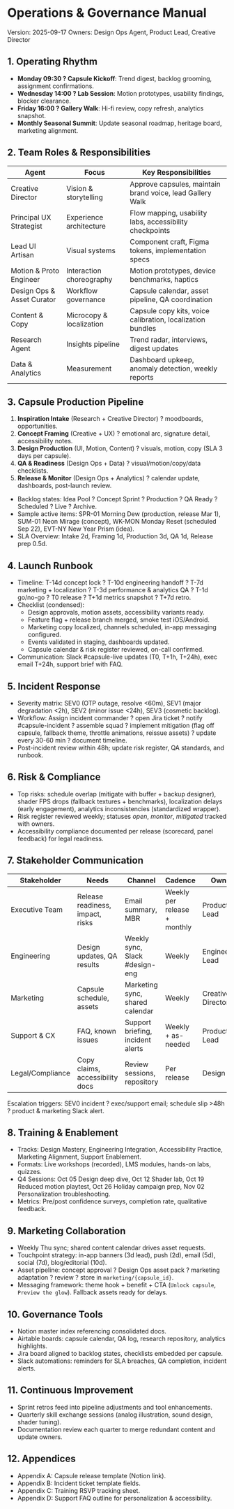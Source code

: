 # Operations & Governance Manual
Version: 2025-09-17
Owners: Design Ops Agent, Product Lead, Creative Director

## 1. Operating Rhythm
- **Monday 09:30 ? Capsule Kickoff**: Trend digest, backlog grooming, assignment confirmations.
- **Wednesday 14:00 ? Lab Session**: Motion prototypes, usability findings, blocker clearance.
- **Friday 16:00 ? Gallery Walk**: Hi-fi review, copy refresh, analytics snapshot.
- **Monthly Seasonal Summit**: Update seasonal roadmap, heritage board, marketing alignment.

## 2. Team Roles & Responsibilities
| Agent | Focus | Key Responsibilities |
| --- | --- | --- |
| Creative Director | Vision & storytelling | Approve capsules, maintain brand voice, lead Gallery Walk |
| Principal UX Strategist | Experience architecture | Flow mapping, usability labs, accessibility checkpoints |
| Lead UI Artisan | Visual systems | Component craft, Figma tokens, implementation specs |
| Motion & Proto Engineer | Interaction choreography | Motion prototypes, device benchmarks, haptics |
| Design Ops & Asset Curator | Workflow governance | Capsule calendar, asset pipeline, QA coordination |
| Content & Copy | Microcopy & localization | Capsule copy kits, voice calibration, localization bundles |
| Research Agent | Insights pipeline | Trend radar, interviews, digest updates |
| Data & Analytics | Measurement | Dashboard upkeep, anomaly detection, weekly reports |

## 3. Capsule Production Pipeline
1. **Inspiration Intake** (Research + Creative Director) ? moodboards, opportunities.
2. **Concept Framing** (Creative + UX) ? emotional arc, signature detail, accessibility notes.
3. **Design Production** (UI, Motion, Content) ? visuals, motion, copy (SLA 3 days per capsule).
4. **QA & Readiness** (Design Ops + Data) ? visual/motion/copy/data checklists.
5. **Release & Monitor** (Design Ops + Analytics) ? calendar update, dashboards, post-launch review.

- Backlog states: Idea Pool ? Concept Sprint ? Production ? QA Ready ? Scheduled ? Live ? Archive.
- Sample active items: SPR-01 Morning Dew (production, release Mar 1), SUM-01 Neon Mirage (concept), WK-MON Monday Reset (scheduled Sep 22), EVT-NY New Year Prism (idea).
- SLA Overview: Intake 2d, Framing 1d, Production 3d, QA 1d, Release prep 0.5d.

## 4. Launch Runbook
- Timeline: T-14d concept lock ? T-10d engineering handoff ? T-7d marketing + localization ? T-3d performance & analytics QA ? T-1d go/no-go ? T0 release ? T+1d metrics snapshot ? T+7d retro.
- Checklist (condensed):
  - Design approvals, motion assets, accessibility variants ready.
  - Feature flag + release branch merged, smoke test iOS/Android.
  - Marketing copy localized, channels scheduled, in-app messaging configured.
  - Events validated in staging, dashboards updated.
  - Capsule calendar & risk register reviewed, on-call confirmed.
- Communication: Slack #capsule-live updates (T0, T+1h, T+24h), exec email T+24h, support brief with FAQ.

## 5. Incident Response
- Severity matrix: SEV0 (OTP outage, resolve <60m), SEV1 (major degradation <2h), SEV2 (minor issue <24h), SEV3 (cosmetic backlog).
- Workflow: Assign incident commander ? open Jira ticket ? notify #capsule-incident ? assemble squad ? implement mitigation (flag off capsule, fallback theme, throttle animations, reissue assets) ? update every 30-60 min ? document timeline.
- Post-incident review within 48h; update risk register, QA standards, and runbook.

## 6. Risk & Compliance
- Top risks: schedule overlap (mitigate with buffer + backup designer), shader FPS drops (fallback textures + benchmarks), localization delays (early engagement), analytics inconsistencies (standardized wrapper).
- Risk register reviewed weekly; statuses *open*, *monitor*, *mitigated* tracked with owners.
- Accessibility compliance documented per release (scorecard, panel feedback) for legal readiness.

## 7. Stakeholder Communication
| Stakeholder | Needs | Channel | Cadence | Owner |
| --- | --- | --- | --- | --- |
| Executive Team | Release readiness, impact, risks | Email summary, MBR | Weekly per release + monthly | Product Lead |
| Engineering | Design updates, QA results | Weekly sync, Slack #design-eng | Weekly | Engineering Lead |
| Marketing | Capsule schedule, assets | Marketing sync, shared calendar | Weekly | Creative Director |
| Support & CX | FAQ, known issues | Support briefing, incident alerts | Weekly + as-needed | Product Lead |
| Legal/Compliance | Copy claims, accessibility docs | Review sessions, repository | Per release | Design Ops |

Escalation triggers: SEV0 incident ? exec/support email; schedule slip >48h ? product & marketing Slack alert.

## 8. Training & Enablement
- Tracks: Design Mastery, Engineering Integration, Accessibility Practice, Marketing Alignment, Support Enablement.
- Formats: Live workshops (recorded), LMS modules, hands-on labs, quizzes.
- Q4 Sessions: Oct 05 Design deep dive, Oct 12 Shader lab, Oct 19 Reduced motion playtest, Oct 26 Holiday campaign prep, Nov 02 Personalization troubleshooting.
- Metrics: Pre/post confidence surveys, completion rate, qualitative feedback.

## 9. Marketing Collaboration
- Weekly Thu sync; shared content calendar drives asset requests.
- Touchpoint strategy: in-app banners (3d lead), push (2d), email (5d), social (7d), blog/editorial (10d).
- Asset pipeline: concept approval ? Design Ops asset pack ? marketing adaptation ? review ? store in `marketing/{capsule_id}`.
- Messaging framework: theme hook + benefit + CTA (`Unlock capsule`, `Preview the glow`). Fallback assets ready for delays.

## 10. Governance Tools
- Notion master index referencing consolidated docs.
- Airtable boards: capsule calendar, QA log, research repository, analytics highlights.
- Jira board aligned to backlog states, checklists embedded per capsule.
- Slack automations: reminders for SLA breaches, QA completion, incident alerts.

## 11. Continuous Improvement
- Sprint retros feed into pipeline adjustments and tool enhancements.
- Quarterly skill exchange sessions (analog illustration, sound design, shader tuning).
- Documentation review each quarter to merge redundant content and update owners.

## 12. Appendices
- Appendix A: Capsule release template (Notion link).
- Appendix B: Incident ticket template fields.
- Appendix C: Training RSVP tracking sheet.
- Appendix D: Support FAQ outline for personalization & accessibility.
